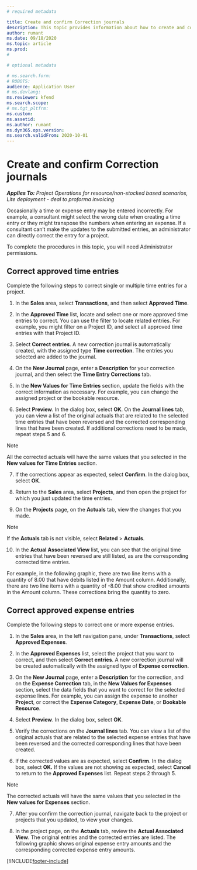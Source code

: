 ```yaml
---
# required metadata

title: Create and confirm Correction journals
description: This topic provides information about how to create and confirm a correction journal.
author: rumant
ms.date: 09/18/2020
ms.topic: article
ms.prod: 
#

# optional metadata

# ms.search.form: 
# ROBOTS: 
audience: Application User
# ms.devlang: 
ms.reviewer: kfend
ms.search.scope: 
# ms.tgt_pltfrm: 
ms.custom: 
ms.assetid: 
ms.author: rumant
ms.dyn365.ops.version: 
ms.search.validFrom: 2020-10-01
---
```


# Create and confirm Correction journals

_**Applies To:** Project Operations for resource/non-stocked based scenarios, Lite deployment - deal to proforma invoicing_

Occasionally a time or expense entry may be entered incorrectly. For example, a consultant might select the wrong date when creating a time entry or they might transpose the numbers when entering an expense. If a consultant can’t make the updates to the submitted entries, an administrator can directly correct the entry for a project.

To complete the procedures in this topic, you will need Administrator permissions.

## Correct approved time entries     

Complete the following steps to correct single or multiple time entries for a project.

1. In the **Sales** area, select **Transactions**, and then select **Approved Time**. 

2. In the **Approved Time** list, locate and select one or more approved time entries to correct. You can use the filter to locate related entries. For example, you might filter on a Project ID, and select all approved time entries with that Project ID.

3. Select **Correct entries**. A new correction journal is automatically created, with the assigned type **Time correction**. The entries you selected are added to the journal. 

4. On the **New Journal** page, enter a **Description** for your correction journal, and then select the **Time Entry Corrections** tab.  

5. In the **New Values for Time Entries** section, update the fields with the correct information as necessary. For example, you can change the assigned project or the bookable resource.

6. Select **Preview**. In the dialog box, select **OK**. On the **Journal lines** tab, you can view a list of the original actuals that are related to the selected time entries that have been reversed and the corrected corresponding lines that have been created. If additional corrections need to be made, repeat steps 5 and 6. 

> [!NOTE]
> All the corrected actuals will have the same values that you selected in the **New values for Time Entries** section.

7. If the corrections appear as expected, select **Confirm**. In the dialog box, select **OK**.

8. Return to the **Sales** area, select **Projects**, and then open the project for which you just updated the time entries. 

9. On the **Projects** page, on the **Actuals** tab, view the changes that you made. 

> [!NOTE]
> If the **Actuals** tab is not visible, select **Related** > **Actuals**.  

10. In the **Actual Associated View** list, you can see that the original time entries that have been reversed are still listed, as are the corresponding corrected time entries. 

For example, in the following graphic, there are two line items with a quantity of 8.00 that have debits listed in the Amount column. Additionally, there are two line items with a quantity of -8.00 that show credited amounts in the Amount column. These corrections bring the quantity to zero.

 
## Correct approved expense entries

Complete the following steps to correct one or more expense entries. 

1. In the **Sales** area, in the left navigation pane, under **Transactions**, select **Approved Expenses**.

2. In the **Approved Expenses** list, select the project that you want to correct, and then select **Correct entries**. A new correction journal will be created automatically with the assigned type of **Expense correction**. 

3. On the **New Journal** page, enter a **Description** for the correction, and on the **Expense Correction** tab, in the **New Values for Expenses** section, select the data fields that you want to correct for the selected expense lines. For example, you can assign the expense to another **Project**, or correct the **Expense Category**, **Expense Date**, or **Bookable Resource**.

4. Select **Preview**. In the dialog box, select **OK**. 

5. Verify the corrections on the **Journal lines** tab. You can view a list of the original actuals that are related to the selected expense entries that have been reversed and the corrected corresponding lines that have been created.

6. If the corrected values are as expected, select **Confirm**. In the dialog box, select **OK.** If the values are not showing as expected, select **Cancel** to return to the **Approved Expenses** list. Repeat steps 2 through 5. 

> [!NOTE]
> The corrected actuals will have the same values that you selected in the **New values for Expenses** section.

7. After you confirm the correction journal, navigate back to the project or projects that you updated, to view your changes.  

8. In the project page, on the **Actuals** tab, review the **Actual Associated View**. The original entries and the corrected entries are listed. The following graphic shows original expense entry amounts and the corresponding corrected expense entry amounts. 




[!INCLUDE[footer-include](../includes/footer-banner.md)]
